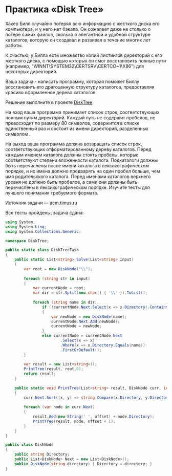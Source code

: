 # Практика «Disk Tree»

Хакер Билл случайно потерял всю информацию с жесткого диска его компьютера, и у него нет бэкапа. Он сожалеет даже не столько о потере самих файлов, сколько о элегантной и удобной структуре каталогов, которую он создавал и развивал в течение многих лет работы.

К счастью, у Билла есть множество копий листингов директорий с его жесткого диска, с помощью которых он смог восстановить полные пути (например, "WINNT\SYSTEM32\CERTSRV\CERTCO~1\X86") для некоторых директорий.

Ваша задача - написать программу, которая поможет Биллу восстановить его драгоценную структуру каталогов, предоставляя красиво оформленное дерево каталогов.

Решение выполните в проекте [DiskTree](DiskTree.zip)

На вход ваша программа принимает список строк, соответствующих полным путям директорий. Каждый путь не содержит пробелов, не превосходит по размеру 80 символов, содержится в списке единственный раз и состоит из имени директорий, разделенных символом \.

На выход ваша программа должна возвращать список строк, соответствующих отформатированному дереву каталогов. Перед каждым именем каталога должны стоять пробелы, которые соответствуют степени вложенности каталога. Подкаталоги должны быть перечислены после имени каталога в лексикографическом порядке, и их имена должно предварять на один пробел больше, чем имя родительского каталога. Перед именами каталогов верхнего уровня не должно быть пробелов, а сами они должны быть перечислены в лексикографическом порядке. Изучите тесты для лучшего понимания требуемого формата.

Источник задачи — [acm.timus.ru](https://acm.timus.ru/problem.aspx?num=1067)

Все тесты пройдены, задача сдана:
```cs
using System;
using System.Linq;
using System.Collections.Generic;

namespace DiskTree;

public static class DiskTreeTask
{
    public static List<string> Solve(List<string> input)
    {
        var root = new DiskNode("\\");
    
        foreach (string str in input)
        {
            var currentNode = root;
            var dir = str.Split(new char[] { '\\' }).ToList();
    
            foreach (string name in dir)
                if (!currentNode.Next.Select(x => x.Directory).Contains(name))
                {
                    var newNode = new DiskNode(name);
                    currentNode.Next.Add(newNode);
                    currentNode = newNode;
                }
                else currentNode = currentNode.Next
                        .Select(x => x)
                        .Where(x => x.Directory.Equals(name))
                        .FirstOrDefault();
        }
    
        var result = new List<string>();
        PrintTree(result, root,0);
        return result;
    }
    
    public static void PrintTree(List<string> result, DiskNode curr, int offset)
    {
        curr.Next.Sort((x, y) => string.Compare(x.Directory, y.Directory, StringComparison.Ordinal));
    
        foreach (var node in curr.Next)
        {
            result.Add(new String(' ', offset) + node.Directory);
            PrintTree(result, node, offset + 1);
        }
    }
}

public class DiskNode
{
    public string Directory;
    public List<DiskNode> Next = new List<DiskNode>();
    public DiskNode(string directory) { Directory = directory; }
}
```
